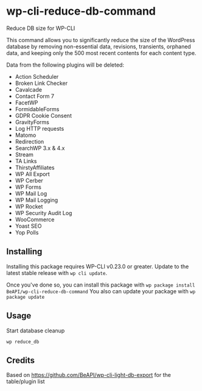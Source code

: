 # wp-cli-reduce-db-command

Reduce DB size for WP-CLI

This command allows you to significantly reduce the size of the WordPress database by removing non-essential data, revisions, transients, orphaned data, and keeping only the 500 most recent contents for each content type.

Data from the following plugins will be deleted:
* Action Scheduler
* Broken Link Checker
* Cavalcade
* Contact Form 7
* FacetWP
* FormidableForms
* GDPR Cookie Consent
* GravityForms
* Log HTTP requests
* Matomo
* Redirection
* SearchWP 3.x & 4.x
* Stream
* TA Links
* ThirstyAffiliates
* WP All Export
* WP Cerber
* WP Forms
* WP Mail Log
* WP Mail Logging
* WP Rocket
* WP Security Audit Log
* WooCommerce
* Yoast SEO
* Yop Polls

## Installing

Installing this package requires WP-CLI v0.23.0 or greater. Update to the latest stable release with `wp cli update`.

Once you've done so, you can install this package with `wp package install BeAPI/wp-cli-reduce-db-command`
You also can update your package with `wp package update`

## Usage

Start database cleanup

`wp reduce_db`

## Credits

Based on https://github.com/BeAPI/wp-cli-light-db-export for the table/plugin list
